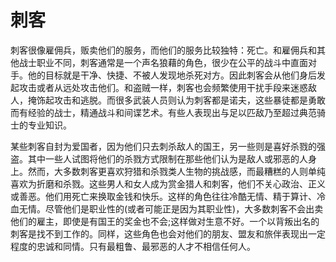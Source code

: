 # 刺客

刺客很像雇佣兵，贩卖他们的服务，而他们的服务比较独特：死亡。和雇佣兵和其他战士职业不同，刺客通常是一个声名狼藉的角色，很少在公平的战斗中直面对手。他的目标就是干净、快捷、不被人发现地杀死对方。因此刺客会从他们身后发起攻击或者从远处攻击他们。和盗贼一样，刺客也会频繁使用干扰手段来迷惑敌人，掩饰起攻击和逃脱。而很多武装人员则认为刺客都是诺夫，这些暴徒都是勇敢而有经验的战士，精通战斗和间谍艺术。有些人表现出与足以匹敌乃至超过典范骑士的专业知识。

某些刺客自封为爱国者，因为他们只去刺杀敌人的国王，另一些则是喜好杀戮的强盗。其中一些人试图将他们的杀戮方式限制在那些他们认为是敌人或邪恶的人身上。然而，大多数刺客更喜欢狩猎和杀戮类人生物的挑战感，而最糟糕的人则单纯喜欢为折磨和杀戮。这些男人和女人成为赏金猎人和刺客，他们不关心政治、正义或善恶。他们用死亡来换取金钱和快乐。这样的角色往往冷酷无情、精于算计、冷血无情。尽管他们是职业性的(或者可能正是因为其职业性)，大多数刺客不会出卖他们的雇主，即使是有国王的奖金也不会;这样做对生意不好。一个以背叛出名的刺客是找不到工作的。同样，这些角色也会对他们的朋友、盟友和旅伴表现出一定程度的忠诚和同情。只有最粗鲁、最邪恶的人才不相信任何人。
